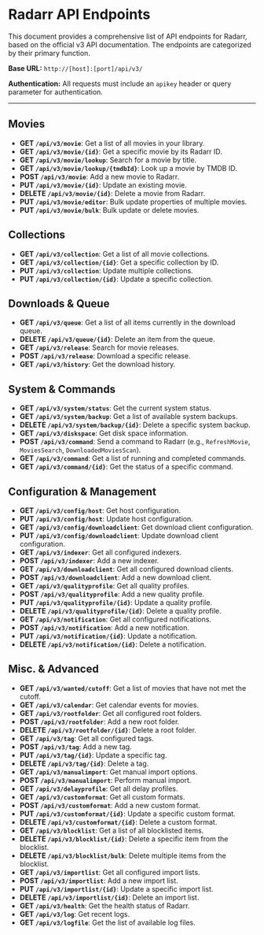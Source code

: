 # Radarr API Endpoints

This document provides a comprehensive list of API endpoints for Radarr, based on the official v3 API documentation. The endpoints are categorized by their primary function.

**Base URL:** `http://[host]:[port]/api/v3/`

**Authentication:** All requests must include an `apikey` header or query parameter for authentication.

---

## Movies

* **GET `/api/v3/movie`**: Get a list of all movies in your library.
* **GET `/api/v3/movie/{id}`**: Get a specific movie by its Radarr ID.
* **GET `/api/v3/movie/lookup`**: Search for a movie by title.
* **GET `/api/v3/movie/lookup/{tmdbId}`**: Look up a movie by TMDB ID.
* **POST `/api/v3/movie`**: Add a new movie to Radarr.
* **PUT `/api/v3/movie/{id}`**: Update an existing movie.
* **DELETE `/api/v3/movie/{id}`**: Delete a movie from Radarr.
* **PUT `/api/v3/movie/editor`**: Bulk update properties of multiple movies.
* **PUT `/api/v3/movie/bulk`**: Bulk update or delete movies.

## Collections

* **GET `/api/v3/collection`**: Get a list of all movie collections.
* **GET `/api/v3/collection/{id}`**: Get a specific collection by ID.
* **PUT `/api/v3/collection`**: Update multiple collections.
* **PUT `/api/v3/collection/{id}`**: Update a specific collection.

## Downloads & Queue

* **GET `/api/v3/queue`**: Get a list of all items currently in the download queue.
* **DELETE `/api/v3/queue/{id}`**: Delete an item from the queue.
* **GET `/api/v3/release`**: Search for movie releases.
* **POST `/api/v3/release`**: Download a specific release.
* **GET `/api/v3/history`**: Get the download history.

## System & Commands

* **GET `/api/v3/system/status`**: Get the current system status.
* **GET `/api/v3/system/backup`**: Get a list of available system backups.
* **DELETE `/api/v3/system/backup/{id}`**: Delete a specific system backup.
* **GET `/api/v3/diskspace`**: Get disk space information.
* **POST `/api/v3/command`**: Send a command to Radarr (e.g., `RefreshMovie`, `MoviesSearch`, `DownloadedMoviesScan`).
* **GET `/api/v3/command`**: Get a list of running and completed commands.
* **GET `/api/v3/command/{id}`**: Get the status of a specific command.

## Configuration & Management

* **GET `/api/v3/config/host`**: Get host configuration.
* **PUT `/api/v3/config/host`**: Update host configuration.
* **GET `/api/v3/config/downloadclient`**: Get download client configuration.
* **PUT `/api/v3/config/downloadclient`**: Update download client configuration.
* **GET `/api/v3/indexer`**: Get all configured indexers.
* **POST `/api/v3/indexer`**: Add a new indexer.
* **GET `/api/v3/downloadclient`**: Get all configured download clients.
* **POST `/api/v3/downloadclient`**: Add a new download client.
* **GET `/api/v3/qualityprofile`**: Get all quality profiles.
* **POST `/api/v3/qualityprofile`**: Add a new quality profile.
* **PUT `/api/v3/qualityprofile/{id}`**: Update a quality profile.
* **DELETE `/api/v3/qualityprofile/{id}`**: Delete a quality profile.
* **GET `/api/v3/notification`**: Get all configured notifications.
* **POST `/api/v3/notification`**: Add a new notification.
* **PUT `/api/v3/notification/{id}`**: Update a notification.
* **DELETE `/api/v3/notification/{id}`**: Delete a notification.

## Misc. & Advanced

* **GET `/api/v3/wanted/cutoff`**: Get a list of movies that have not met the cutoff.
* **GET `/api/v3/calendar`**: Get calendar events for movies.
* **GET `/api/v3/rootfolder`**: Get all configured root folders.
* **POST `/api/v3/rootfolder`**: Add a new root folder.
* **DELETE `/api/v3/rootfolder/{id}`**: Delete a root folder.
* **GET `/api/v3/tag`**: Get all configured tags.
* **POST `/api/v3/tag`**: Add a new tag.
* **PUT `/api/v3/tag/{id}`**: Update a specific tag.
* **DELETE `/api/v3/tag/{id}`**: Delete a tag.
* **GET `/api/v3/manualimport`**: Get manual import options.
* **POST `/api/v3/manualimport`**: Perform manual import.
* **GET `/api/v3/delayprofile`**: Get all delay profiles.
* **GET `/api/v3/customformat`**: Get all custom formats.
* **POST `/api/v3/customformat`**: Add a new custom format.
* **PUT `/api/v3/customformat/{id}`**: Update a specific custom format.
* **DELETE `/api/v3/customformat/{id}`**: Delete a custom format.
* **GET `/api/v3/blocklist`**: Get a list of all blocklisted items.
* **DELETE `/api/v3/blocklist/{id}`**: Delete a specific item from the blocklist.
* **DELETE `/api/v3/blocklist/bulk`**: Delete multiple items from the blocklist.
* **GET `/api/v3/importlist`**: Get all configured import lists.
* **POST `/api/v3/importlist`**: Add a new import list.
* **PUT `/api/v3/importlist/{id}`**: Update a specific import list.
* **DELETE `/api/v3/importlist/{id}`**: Delete an import list.
* **GET `/api/v3/health`**: Get the health status of Radarr.
* **GET `/api/v3/log`**: Get recent logs.
* **GET `/api/v3/logfile`**: Get the list of available log files.